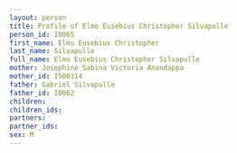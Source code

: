 ```yaml
---
layout: person
title: Profile of Elmo Eusebius Christopher Silvapulle
person_id: I0065
first_name: Elmo Eusebius Christopher
last_name: Silvapulle
full_name: Elmo Eusebius Christopher Silvapulle
mother: Josephine Sabina Victoria Anandappa
mother_id: I500114
father: Gabriel Silvapulle
father_id: I0062
children:
children_ids:
partners:
partner_ids:
sex: M
---
```


